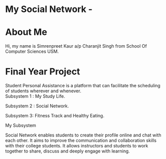 # My Social Network -
# About Me
Hi, my name is Simrenpreet Kaur a/p Charanjit Singh from School Of Computer Sciences USM.                                                                                 
# Final Year Project                                                                                                                                                     
Student Personal Assistance is a platform that can facilitate the scheduling of students wherever and whenever.                                                            
Subsystem 1 : My Study Life.                                                                                                                                             

Subsystem 2 : Social Network. 

Subsystem 3: Fitness Track and Healthy Eating. 

My Subsystem  


Social Network enables students to create their profile online and chat with each other. It aims to improve the communication and collaboration skills with their college students. It allows instructors and students to work together to share, discuss and deeply engage with learning.

